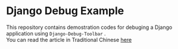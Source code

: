 Django Debug Example
===
This repository contains demostration codes for debuging a Django application using `Django-Debug-Toolbar` .  
You can read the article in Traditional Chinese [here](https://medium.com/@hiimdoublej/django-%E7%B7%A9%E6%85%A2%E4%B9%8B%E6%8E%92%E9%8C%AF%E5%BF%83%E6%B3%95%E7%B6%93%E9%A9%97%E8%AB%87-%E4%B8%80-bf7aed9d457d)
